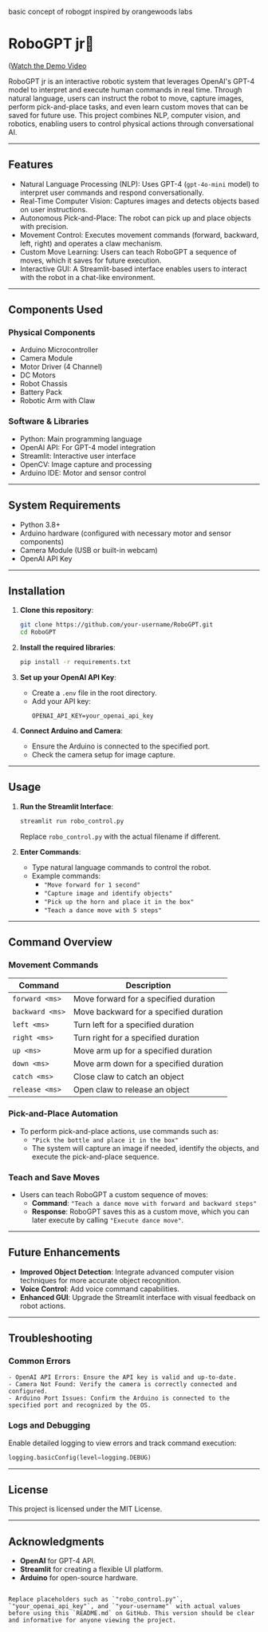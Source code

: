 basic concept of robogpt inspired by orangewoods labs

# RoboGPT jr🤖

([Watch the Demo Video]([https://github.com/satvikahuja/RoboGPT/blob/main/demo.mp4?raw=true](https://www.youtube.com/watch?v=0gcH466rV34))


RoboGPT jr is an interactive robotic system that leverages OpenAI's GPT-4 model to interpret and execute human commands in real time. Through natural language, users can instruct the robot to move, capture images, perform pick-and-place tasks, and even learn custom moves that can be saved for future use. This project combines NLP, computer vision, and robotics, enabling users to control physical actions through conversational AI.

---

## Features

- Natural Language Processing (NLP): Uses GPT-4 (`gpt-4o-mini` model) to interpret user commands and respond conversationally.
- Real-Time Computer Vision: Captures images and detects objects based on user instructions.
- Autonomous Pick-and-Place: The robot can pick up and place objects with precision.
- Movement Control: Executes movement commands (forward, backward, left, right) and operates a claw mechanism.
- Custom Move Learning: Users can teach RoboGPT a sequence of moves, which it saves for future execution.
- Interactive GUI: A Streamlit-based interface enables users to interact with the robot in a chat-like environment.

---

## Components Used

### Physical Components
- Arduino Microcontroller
- Camera Module
- Motor Driver (4 Channel)
- DC Motors
- Robot Chassis
- Battery Pack
- Robotic Arm with Claw

### Software & Libraries
- Python: Main programming language
- OpenAI API: For GPT-4 model integration
- Streamlit: Interactive user interface
- OpenCV: Image capture and processing
- Arduino IDE: Motor and sensor control

---

## System Requirements

- Python 3.8+
- Arduino hardware (configured with necessary motor and sensor components)
- Camera Module (USB or built-in webcam)
- OpenAI API Key

---

## Installation

1. **Clone this repository**:
   ```bash
   git clone https://github.com/your-username/RoboGPT.git
   cd RoboGPT
   ```

2. **Install the required libraries**:
   ```bash
   pip install -r requirements.txt
   ```

3. **Set up your OpenAI API Key**:
   - Create a `.env` file in the root directory.
   - Add your API key:
     ```plaintext
     OPENAI_API_KEY=your_openai_api_key
     ```

4. **Connect Arduino and Camera**:
   - Ensure the Arduino is connected to the specified port.
   - Check the camera setup for image capture.

---

## Usage

1. **Run the Streamlit Interface**:
   ```bash
   streamlit run robo_control.py
   ```
   Replace `robo_control.py` with the actual filename if different.

2. **Enter Commands**:
   - Type natural language commands to control the robot.
   - Example commands:
     - `"Move forward for 1 second"`
     - `"Capture image and identify objects"`
     - `"Pick up the horn and place it in the box"`
     - `"Teach a dance move with 5 steps"`
   
---

## Command Overview

### Movement Commands

| Command          | Description                                  |
|------------------|----------------------------------------------|
| `forward <ms>`   | Move forward for a specified duration        |
| `backward <ms>`  | Move backward for a specified duration       |
| `left <ms>`      | Turn left for a specified duration           |
| `right <ms>`     | Turn right for a specified duration          |
| `up <ms>`        | Move arm up for a specified duration         |
| `down <ms>`      | Move arm down for a specified duration       |
| `catch <ms>`     | Close claw to catch an object                |
| `release <ms>`   | Open claw to release an object               |

### Pick-and-Place Automation
- To perform pick-and-place actions, use commands such as:
  - `"Pick the bottle and place it in the box"`
  - The system will capture an image if needed, identify the objects, and execute the pick-and-place sequence.

### Teach and Save Moves
- Users can teach RoboGPT a custom sequence of moves:
  - **Command**: `"Teach a dance move with forward and backward steps"`
  - **Response**: RoboGPT saves this as a custom move, which you can later execute by calling `"Execute dance move"`.

---

## Future Enhancements
- **Improved Object Detection**: Integrate advanced computer vision techniques for more accurate object recognition.
- **Voice Control**: Add voice command capabilities.
- **Enhanced GUI**: Upgrade the Streamlit interface with visual feedback on robot actions.

---

## Troubleshooting

### Common Errors
```plaintext
- OpenAI API Errors: Ensure the API key is valid and up-to-date.
- Camera Not Found: Verify the camera is correctly connected and configured.
- Arduino Port Issues: Confirm the Arduino is connected to the specified port and recognized by the OS.
```

### Logs and Debugging
Enable detailed logging to view errors and track command execution:
```python
logging.basicConfig(level=logging.DEBUG)
```

---

## License
This project is licensed under the MIT License.

---

## Acknowledgments
- **OpenAI** for GPT-4 API.
- **Streamlit** for creating a flexible UI platform.
- **Arduino** for open-source hardware.
```

Replace placeholders such as `"robo_control.py"`, `"your_openai_api_key"`, and `"your-username"` with actual values before using this `README.md` on GitHub. This version should be clear and informative for anyone viewing the project.
